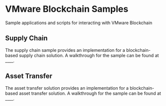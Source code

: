 # VMware Blockchain Samples
Sample applications and scripts for interacting with VMware Blockchain

## Supply Chain
The supply chain sample provides an implementation for a blockchain-based supply chain solution.
A walkthrough for the sample can be found at ____.

## Asset Transfer
The asset transfer solution provides an implementation for a blockchain-based asset transfer solution.
A walkthrough for the sample can be found at ____.
